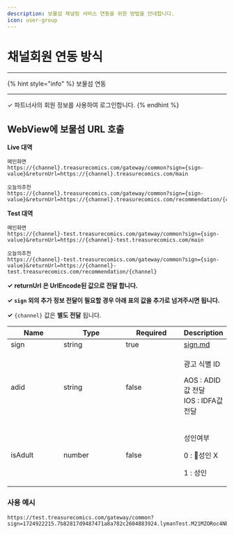 ```yaml
---
description: 보물섬 채널링 서비스 연동을 위한 방법을 안내합니다.
icon: user-group
---
```


# 채널회원 연동 방식

***

{% hint style="info" %}
보물섬 연동

***

✓ 파트너사의 회원 정보를 사용하여 로그인합니다.
{% endhint %}

## WebView에 보물섬 URL 호출



**Live 대역**

```
메인화면
https://{channel}.treasurecomics.com/gateway/common?sign={sign-value}&returnUrl=https://{channel}.treasurecomics.com/main

오늘의추천
https://{channel}.treasurecomics.com/gateway/common?sign={sign-value}&returnUrl=https://{channel}.treasurecomics.com/recommendation/{channel}
```

**Test 대역**

```
메인화면
https://{channel}-test.treasurecomics.com/gateway/common?sign={sign-value}&returnUrl=https://{channel}-test.treasurecomics.com/main

오늘의추천
https://{channel}-test.treasurecomics.com/gateway/common?sign={sign-value}&returnUrl=https://{channel}-test.treasurecomics.com/recommendation/{channel}

```

**✓** **returnUrl 은 UrlEncode된 값으로 전달 합니다.**

**✓ `sign` 외의 추가 정보 전달이 필요할 경우 아래 표의 값을 추가로 넘겨주시면 됩니다.**

**✓** `{channel}` 값은 **별도 전달** 됩니다.



<table data-full-width="false"><thead><tr><th width="116">Name</th><th width="141">Type</th><th width="127">Required</th><th>Description</th></tr></thead><tbody><tr><td>sign</td><td>string</td><td>true</td><td><a data-mention href="../../sign.md">sign.md</a></td></tr><tr><td>adid</td><td>string</td><td>false</td><td><p>광고 식별 ID </p><p>AOS : ADID값 전달<br>IOS : IDFA값 전달</p></td></tr><tr><td>isAdult</td><td>number</td><td>false</td><td><p>성인여부</p><p>0 : 성인 X</p><p>1 : 성인</p></td></tr></tbody></table>

### 사용 예시

```
https://test.treasurecomics.com/gateway/common?sign=1724922215.7b82817d9487471a8a782c2604883924.lymanTest.M21MZORoc4NbVzq1ZaSC8LgcOKYH9SBIljHYjVOfX5o%3D&returnUrl=https%3A%2F%2Ftest.treasurecomics.com%2Fmain
```









